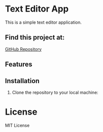 # Text Editor App

This is a simple text editor application.

## Find this project at:
[GitHub Repository](https://github.com/LeeAmick/text-editor)

## Features

## Installation

1. Clone the repository to your local machine:

# License 
MIT License